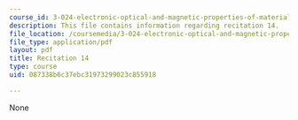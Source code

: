 ```yaml
---
course_id: 3-024-electronic-optical-and-magnetic-properties-of-materials-spring-2013
description: This file contains information regarding recitation 14.
file_location: /coursemedia/3-024-electronic-optical-and-magnetic-properties-of-materials-spring-2013/087338b6c37ebc31973299023c855918_MIT3_024S13_2012rec14.pdf
file_type: application/pdf
layout: pdf
title: Recitation 14
type: course
uid: 087338b6c37ebc31973299023c855918

---
```

None